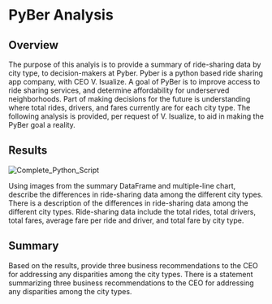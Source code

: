 # PyBer Analysis

## Overview

The purpose of this analyis is to provide a summary of ride-sharing data by city type, to decision-makers at Pyber. Pyber is a python based ride sharing app company, with CEO V. Isualize. A goal of PyBer is to improve access to ride sharing services, and determine affordability for underserved neighborhoods. Part of making decisions for the future is understanding where total rides, drivers, and fares currently are for each city type. The following analysis is provided, per request of V. Isualize, to aid in making the PyBer goal a reality.  

## Results

![Complete_Python_Script](PyBer_Challenge.ipynb)

Using images from the summary DataFrame and multiple-line chart, describe the differences in ride-sharing data among the different city types.
There is a description of the differences in ride-sharing data among the different city types. Ride-sharing data include the total rides, total drivers, total fares, average fare per ride and driver, and total fare by city type.

## Summary

Based on the results, provide three business recommendations to the CEO for addressing any disparities among the city types.
There is a statement summarizing three business recommendations to the CEO for addressing any disparities among the city types. 

